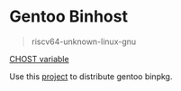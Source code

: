 # Gentoo Binhost


> riscv64-unknown-linux-gnu

[ CHOST variable](https://wiki.gentoo.org/wiki/Changing_the_CHOST_variable)



Use this [project](https://github.com/coldnew/gentoo-binhost) to distribute gentoo binpkg.



